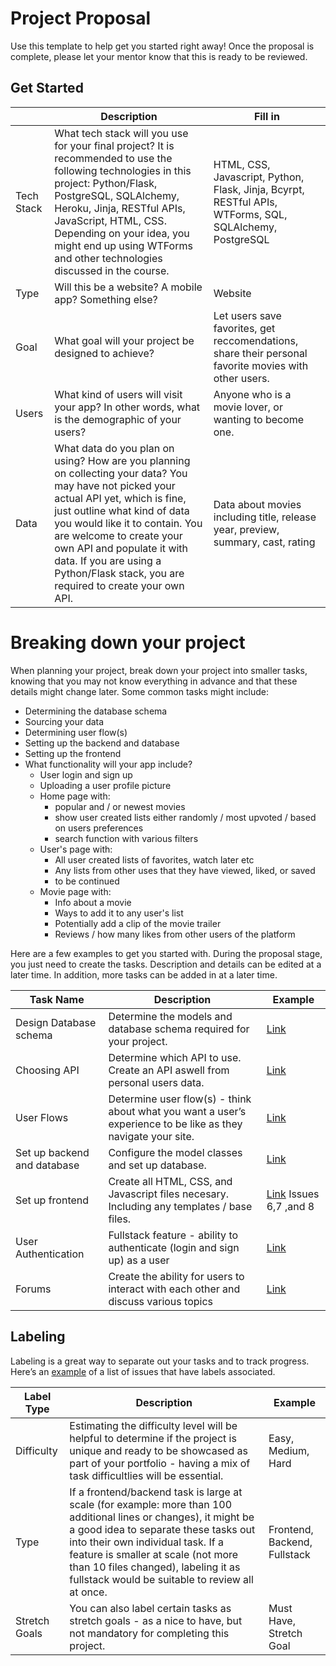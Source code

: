 # Project Proposal

Use this template to help get you started right away! Once the proposal is complete, please let your mentor know that this is ready to be reviewed.

## Get Started

|            | Description                                                                                                                                                                                                                                                                                                                                              | Fill in |
| ---------- | -------------------------------------------------------------------------------------------------------------------------------------------------------------------------------------------------------------------------------------------------------------------------------------------------------------------------------------------------------- | ------- |
| Tech Stack | What tech stack will you use for your final project? It is recommended to use the following technologies in this project: Python/Flask, PostgreSQL, SQLAlchemy, Heroku, Jinja, RESTful APIs, JavaScript, HTML, CSS. Depending on your idea, you might end up using WTForms and other technologies discussed in the course.                               |HTML, CSS, Javascript, Python, Flask, Jinja, Bcyrpt, RESTful APIs, WTForms, SQL, SQLAlchemy, PostgreSQL|
| Type       | Will this be a website? A mobile app? Something else?                                                                                                                                                                                                                                                                                                    |     Website    |
| Goal       | What goal will your project be designed to achieve?                                                                                                                                                                                                                                                                                                      |Let users save favorites, get reccomendations, share their personal favorite movies with other users.|
| Users      | What kind of users will visit your app? In other words, what is the demographic of your users?                                                                                                                                                                                                                                                           |Anyone who is a movie lover, or wanting to become one.|
| Data       | What data do you plan on using? How are you planning on collecting your data? You may have not picked your actual API yet, which is fine, just outline what kind of data you would like it to contain. You are welcome to create your own API and populate it with data. If you are using a Python/Flask stack, you are required to create your own API. |Data about movies including title, release year, preview, summary, cast, rating|

# Breaking down your project

When planning your project, break down your project into smaller tasks, knowing that you may not know everything in advance and that these details might change later. Some common tasks might include:

- Determining the database schema
- Sourcing your data
- Determining user flow(s)
- Setting up the backend and database
- Setting up the frontend
- What functionality will your app include?
  - User login and sign up
  - Uploading a user profile picture
  - Home page with:
    - popular and / or newest movies
    - show user created lists either randomly / most upvoted / based on users preferences
    - search function with various filters
  - User's page with:
    - All user created lists of favorites, watch later etc
    - Any lists from other uses that they have viewed, liked, or saved
    - to be continued
  - Movie page with:
    - Info about a movie
    - Ways to add it to any user's list
    - Potentially add a clip of the movie trailer
    - Reviews / how many likes from other users of the platform

Here are a few examples to get you started with. During the proposal stage, you just need to create the tasks. Description and details can be edited at a later time. In addition, more tasks can be added in at a later time.

| Task Name                   | Description                                                                                                   | Example                                                           |
| --------------------------- | ------------------------------------------------------------------------------------------------------------- | ----------------------------------------------------------------- |
| Design Database schema      | Determine the models and database schema required for your project.                                           | [Link](https://github.com/hatchways-community/capstone-project-one-10eca85e824b49f9a20075ed6ceeae68/issues/2) |
| Choosing API                | Determine which API to use. Create an API aswell from personal users data.                                    | [Link](https://github.com/hatchways-community/capstone-project-one-10eca85e824b49f9a20075ed6ceeae68/issues/3) |
| User Flows                  | Determine user flow(s) - think about what you want a user’s experience to be like as they navigate your site. | [Link](https://github.com/hatchways-community/capstone-project-one-10eca85e824b49f9a20075ed6ceeae68/issues/10) |
| Set up backend and database | Configure the model classes and set up database.                                                              | [Link](https://github.com/hatchways-community/capstone-project-one-10eca85e824b49f9a20075ed6ceeae68/issues/9) |
| Set up frontend             | Create all HTML, CSS, and Javascript files necesary. Including any templates / base files.                    | [Link](https://github.com/hatchways-community/capstone-project-one-10eca85e824b49f9a20075ed6ceeae68/issues) Issues 6,7 ,and 8|
| User Authentication         | Fullstack feature - ability to authenticate (login and sign up) as a user                                     | [Link](https://github.com/hatchways-community/capstone-project-one-10eca85e824b49f9a20075ed6ceeae68/issues/1) |
| Forums                      | Create the ability for users to interact with each other and discuss various topics                           | [Link](https://github.com/hatchways-community/capstone-project-one-10eca85e824b49f9a20075ed6ceeae68/issues/11)|

## Labeling

Labeling is a great way to separate out your tasks and to track progress. Here’s an [example](https://github.com/hatchways/sb-capstone-example/issues) of a list of issues that have labels associated.

| Label Type    | Description                                                                                                                                                                                                                                                                                                                     | Example                      |
| ------------- | ------------------------------------------------------------------------------------------------------------------------------------------------------------------------------------------------------------------------------------------------------------------------------------------------------------------------------- | ---------------------------- |
| Difficulty    | Estimating the difficulty level will be helpful to determine if the project is unique and ready to be showcased as part of your portfolio - having a mix of task difficultlies will be essential.                                                                                                                               | Easy, Medium, Hard           |
| Type          | If a frontend/backend task is large at scale (for example: more than 100 additional lines or changes), it might be a good idea to separate these tasks out into their own individual task. If a feature is smaller at scale (not more than 10 files changed), labeling it as fullstack would be suitable to review all at once. | Frontend, Backend, Fullstack |
| Stretch Goals | You can also label certain tasks as stretch goals - as a nice to have, but not mandatory for completing this project.                                                                                                                                                                                                           | Must Have, Stretch Goal      |
